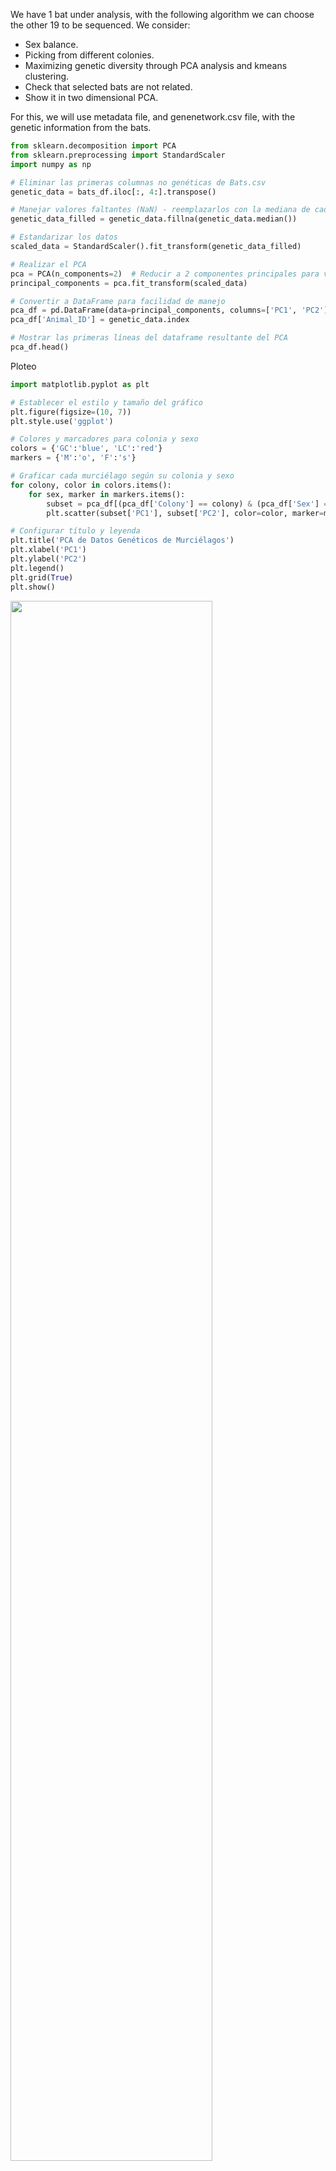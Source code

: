 We have 1 bat under analysis, with the following algorithm we can choose the other 19 to be sequenced. We consider:
 
 - Sex balance.
 - Picking from different colonies.
 - Maximizing genetic diversity through PCA analysis and kmeans clustering.
 - Check that selected bats are not related.
 - Show it in two dimensional PCA.

For this, we will use metadata file, and genenetwork.csv file, with the genetic information from the bats.

```python 
from sklearn.decomposition import PCA
from sklearn.preprocessing import StandardScaler
import numpy as np

# Eliminar las primeras columnas no genéticas de Bats.csv
genetic_data = bats_df.iloc[:, 4:].transpose()

# Manejar valores faltantes (NaN) - reemplazarlos con la mediana de cada columna
genetic_data_filled = genetic_data.fillna(genetic_data.median())

# Estandarizar los datos
scaled_data = StandardScaler().fit_transform(genetic_data_filled)

# Realizar el PCA
pca = PCA(n_components=2)  # Reducir a 2 componentes principales para visualización
principal_components = pca.fit_transform(scaled_data)

# Convertir a DataFrame para facilidad de manejo
pca_df = pd.DataFrame(data=principal_components, columns=['PC1', 'PC2'])
pca_df['Animal_ID'] = genetic_data.index

# Mostrar las primeras líneas del dataframe resultante del PCA
pca_df.head()
```

Ploteo

```python 
import matplotlib.pyplot as plt

# Establecer el estilo y tamaño del gráfico
plt.figure(figsize=(10, 7))
plt.style.use('ggplot')

# Colores y marcadores para colonia y sexo
colors = {'GC':'blue', 'LC':'red'}
markers = {'M':'o', 'F':'s'}

# Graficar cada murciélago según su colonia y sexo
for colony, color in colors.items():
    for sex, marker in markers.items():
        subset = pca_df[(pca_df['Colony'] == colony) & (pca_df['Sex'] == sex)]
        plt.scatter(subset['PC1'], subset['PC2'], color=color, marker=marker, s=50, label=f'{colony}-{sex}')

# Configurar título y leyenda
plt.title('PCA de Datos Genéticos de Murciélagos')
plt.xlabel('PC1')
plt.ylabel('PC2')
plt.legend()
plt.grid(True)
plt.show()
```

<img src="https://github.com/MarsicoFL/batPed/assets/55600771/5072c38c-96ef-4173-b36c-f606f1b6e376" width="80%">

```python 
# Número de murciélagos a seleccionar de cada categoría
num_to_select = 5  # 5 machos y 5 hembras de cada colonia

# Crear un DataFrame vacío para almacenar los murciélagos seleccionados
selected_bats = pd.DataFrame()

# Seleccionar murciélagos de diferentes áreas del gráfico, asegurando el equilibrio de sexo y colonia
for colony in ['GC', 'LC']:
    for sex in ['M', 'F']:
        subset = pca_df[(pca_df['Colony'] == colony) & (pca_df['Sex'] == sex)]
        
        # Seleccionar murciélagos de manera equitativa en el espacio PC1 y PC2
        # Para ello, ordenamos por PC1 y PC2 y seleccionamos de manera intercalada
        subset_sorted = subset.sort_values(by=['PC1', 'PC2'])
        selected_from_subset = subset_sorted.iloc[::len(subset) // num_to_select][:num_to_select]
        
        selected_bats = selected_bats.append(selected_from_subset)

selected_bats.reset_index(drop=True, inplace=True)
selected_bats
```

The selection!

|       PC1 |       PC2 | Animal_ID | Colony | Sex | MinimumAgeYrs |
|----------:|----------:|:----------|:-------|:----|--------------:|
| -23.9876  | -18.286   | GSO-12-p  | GC     | M   | NaN           |
|  13.498   | -13.1921  | GSO-138-d | GC     | M   | NaN           |
|  27.143   |  22.4251  | GSO-97-c  | GC     | M   | NaN           |
|  37.656   |  -4.86746 | GSO-143-p   | GC     | *   | NaN           |
|  52.8923  | -20.8896  | GSO-63-g  | GC     | M   | NaN           |
|   2.14418 |   2.47417 | GSO-116-b | GC     | F   | NaN           |
|  25.0437  |  -3.15348 | GSO-111-c  | GC     | *   | NaN           |
|  31.3515  | -39.149   | GSO-45-k  | GC     | F   | NaN           |
|  40.4481  | -30.7723  | GSO-59-c  | GC     | F   | NaN           |
|  43.2621  |  27.6184  | GSO-58-f  | GC     | F   | NaN           |
| -53.6469  | -29.3207  | GSO-79-p  | LC     | M   | 5.5589        |
| -48.7845  |  11.1514  | GSO-129-b | LC     | M   | 8.2411        |
| -39.8911  |  19.5242  | GSO-90-n  | LC     | M   | 0.720548      |
| -29.414   |  31.7277  | GSO-133-h | LC     | M   | 2.23562       |
| -26.9571  |  -9.0733  | GSO-33-k  | LC     | M   | 5.5589        |
| -50.4741  | -20.2984  | GSO-88-c  | LC     | *   | *           |
| -33.6347  |  10.1725  | GSO-6-d   | LC     | F   | 1.80822       |
| -26.4434  | -48.3378  | GSO-112-n | LC     | F   | 6.83836       |
| -13.7882  | -26.2434  | GSO-70-p  | LC     | F   | 5.27123       |
|  -1.48976 | -27.0941  | GSO-25-p  | LC     | *   | *       |

(*) Indicate that this individuals could be changed and are released from gender balance definition.

Now we plot it:

```python 
# Establecer el estilo y tamaño del gráfico
plt.figure(figsize=(10, 7))
plt.style.use('default')

# Graficar todos los murciélagos en gris
plt.scatter(pca_df['PC1'], pca_df['PC2'], color='lightgray', label='Not Selected', s=50, alpha=0.7)

# Resaltar los murciélagos seleccionados según su colonia y sexo
english_labels = {'GC': 'GC', 'LC': 'LC', 'M': 'Male', 'F': 'Female'}
for colony, color in colors.items():
    for sex, marker in markers.items():
        subset = selected_bats[(selected_bats['Colony'] == colony) & (selected_bats['Sex'] == sex)]
        plt.scatter(subset['PC1'], subset['PC2'], color=color, marker=marker, s=50, label=f'{english_labels[colony]}-{english_labels[sex]} Selected', edgecolor='black')

# Configurar título y leyenda
plt.title('PCA of Bat Genetic Data (Selected Bats Highlighted)')
plt.xlabel('PC1')
plt.ylabel('PC2')
plt.legend()
plt.grid(True)
plt.show()
```


<img src="https://github.com/MarsicoFL/batPed/assets/55600771/7d6671eb-4b8c-4915-9748-4dee1e5e22a7" width="80%">


We also check it with previously performed clustering:

![clustering](https://github.com/MarsicoFL/batPed/assets/55600771/497eac72-ac6f-46dd-8aa5-ce1a4133b1ec)

